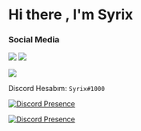 # Hi there , I'm Syrix

<h3>Social Media</h3>
<p align="left">
  <a href="https://discord.com/users/389084737177780234" target"blank_"><img src="https://img.shields.io/badge/discord%20-7289DA.svg?&style=for-the-badge&logo=discord&logoColor=white"></a>
  <a href="https://github.com/syrixshu" target"blank_"><img src="https://img.shields.io/badge/GitHub%20-191717.svg?&style=for-the-badge&logo=github&logoColor=white"></a>
</p>
  <a href="https://syrix.xyz/" target"blank_"><img src="https://img.shields.io/badge/MY%20SITE%20-191717.svg?&style=for-the-badge&logo=github&logoColor=white"></a>
</p>

Discord Hesabım: `Syrix#1000`

[![Discord Presence](https://lanyard-profile-readme.vercel.app/api/389084737177780234)](https://discord.com/users/389084737177780234)

[![Discord Presence](https://lanyard-profile-readme.vercel.app/api/389084737177780234?theme=light&bg=809ecf&animated=false&hideDiscrim=true)](https://discord.com/users/389084737177780234)
